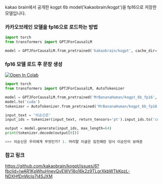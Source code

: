 kakao brain에서 공개한 kogpt 6b model('kakaobrain/kogpt')을 fp16으로 저장한 모델입니다.

### 카카오브레인 모델을 fp16으로 로드하는 방법

```python
import torch
from transformers import GPTJForCausalLM

model = GPTJForCausalLM.from_pretrained('kakaobrain/kogpt', cache_dir='./my_dir', revision='KoGPT6B-ryan1.5b', torch_dtype=torch.float16)
```

### fp16 모델 로드 후 문장 생성
[![Open In Colab](https://colab.research.google.com/assets/colab-badge.svg)](https://colab.research.google.com/drive/1_rLDzhGohJPbOD5I_eTIOdx4aOTp43uK?usp=sharing)

```python
import torch
from transformers import GPTJForCausalLM, AutoTokenizer

model = GPTJForCausalLM.from_pretrained('MrBananaHuman/kogpt_6b_fp16', low_cpu_mem_usage=True))
model.to('cuda')
tokenizer = AutoTokenizer.from_pretrained('MrBananaHuman/kogpt_6b_fp16')

input_text = '이순신은'
input_ids = tokenizer(input_text, return_tensors='pt').input_ids.to('cuda')

output = model.generate(input_ids, max_length=64)
print(tokenizer.decode(output[0]))

>>> 이순신은 우리에게 무엇인가? 1. 머리말 이글은 임진왜란 당시 이순인이 보여준

```

### 참고 링크
https://github.com/kakaobrain/kogpt/issues/6?fbclid=IwAR1KpWhuHnevQvEWV18o16k2z9TLgrXkbWTkKqzL-NDXHfDnWcIq7I4SJXM